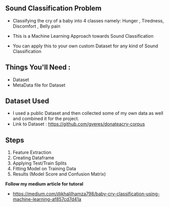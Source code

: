 

## Sound Classification Problem

- Classifying the cry of a baby into 4 classes namely:  Hunger , Tiredness, Discomfort , Belly pain

- This is a Machine Learning Approach towards Sound Classification 

- You can apply this to your own custom Dataset for any kind of Sound Classification

## Things You'll Need :

- Dataset
- MetaData file for Dataset


## Dataset Used

- I used a public Dataset and then collected some of my own data as well and combined it for the project.
-  Link to Dataset :    https://github.com/gveres/donateacry-corpus


## Steps

1. Feature Extraction
2. Creating Dataframe
3. Applying Test/Train Splits
4. Fitting Model on Training Data
5. Results (Model Score and Confusion Matrix)



**Follow my medium article for tutoral**
- https://medium.com/@khalilhamza798/baby-cry-classification-using-machine-learning-af857cd7d41a
